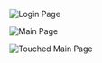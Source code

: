 

![Login Page](/images/20170807_083734.jpg)

![Main Page](/images/20170807_083814.jpg)

![Touched Main Page](/images/20170807_083802.jpg)
